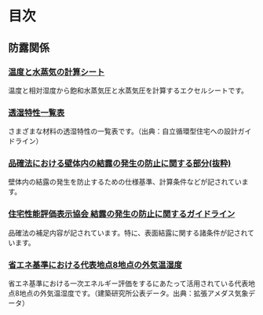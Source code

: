 ﻿# 目次

## 防露関係

### [温度と水蒸気の計算シート](https://github.com/KENKAN-Lab/teaching_material/blob/master/excel/%E6%B8%A9%E5%BA%A6%E3%81%A8%E6%B0%B4%E8%92%B8%E6%B0%97%EF%BC%88%E5%8B%89%E5%BC%B7%E4%BC%9A%E7%94%A8%EF%BC%89.xlsx)
温度と相対湿度から飽和水蒸気圧と水蒸気圧を計算するエクセルシートです。

### [透湿特性一覧表](https://github.com/KENKAN-Lab/teaching_material/blob/master/doc/%E9%80%8F%E6%B9%BF%E7%89%B9%E6%80%A7%E4%B8%80%E8%A6%A7%E8%A1%A8.pdf)
さまざまな材料の透湿特性の一覧表です。（出典：自立循環型住宅への設計ガイドライン）

### [品確法における壁体内の結露の発生の防止に関する部分(抜粋)](https://github.com/KENKAN-Lab/teaching_material/blob/master/doc/%E9%80%8F%E6%B9%BF%E7%89%B9%E6%80%A7%E4%B8%80%E8%A6%A7%E8%A1%A8.pdf)
壁体内の結露の発生を防止するための仕様基準、計算条件などが記されています。

### [住宅性能評価表示協会 結露の発生の防止に関するガイドライン](https://github.com/KENKAN-Lab/teaching_material/blob/master/doc/%E8%A9%95%E4%BE%A1%E5%8D%94_%E8%A8%88%E7%AE%97%E3%81%AE%E7%B5%90%E6%9E%9C%E3%81%AB%E3%82%88%E3%82%8B%E6%B8%A9%E7%86%B1%E7%92%B0%E5%A2%83%EF%BC%88%E7%B5%90%E9%9C%B2%E3%81%AE%E7%99%BA%E7%94%9F%E3%82%92%E9%98%B2%E6%AD%A2%E3%81%99%E3%82%8B%E5%AF%BE%E7%AD%96%EF%BC%89%E3%81%AB%E9%96%A2%E3%81%99%E3%82%8B%E8%A9%A6%E9%A8%93%E3%82%AC%E3%82%A4%E3%83%89%E3%83%A9%E3%82%A4%E3%83%B3.pdf)
品確法の補足内容が記されています。特に、表面結露に関する諸条件が記されています。

### [省エネ基準における代表地点8地点の外気温湿度](https://github.com/KENKAN-Lab/teaching_material/tree/master/data/outdoor_temperature_and_humidity_EES_standard)
省エネ基準における一次エネルギー評価をするにあたって活用されている代表地点8地点の外気温湿度です。（建築研究所公表データ。出典：拡張アメダス気象データ）
